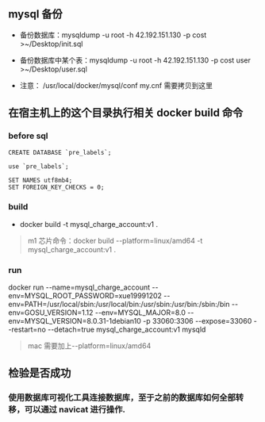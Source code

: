 ## mysql 备份

- 备份数据库：mysqldump -u root -h 42.192.151.130 -p cost >~/Desktop/init.sql
- 备份数据库中某个表：mysqldump -u root -h 42.192.151.130 -p cost user >~/Desktop/user.sql

- 注意： /usr/local/docker/mysql/conf my.cnf 需要拷贝到这里

## 在宿主机上的这个目录执行相关 docker build 命令

### before sql

```
CREATE DATABASE `pre_labels`;

use `pre_labels`;

SET NAMES utf8mb4;
SET FOREIGN_KEY_CHECKS = 0;

```

### build

- docker build -t mysql_charge_account:v1 .

> m1 芯片命令：docker build --platform=linux/amd64 -t mysql_charge_account:v1 .

### run

<!-- 自定义mysql_charge_account, 完美使用 -->

docker run --name=mysql_charge_account --env=MYSQL_ROOT_PASSWORD=xue19991202 --env=PATH=/usr/local/sbin:/usr/local/bin:/usr/sbin:/usr/bin:/sbin:/bin --env=GOSU_VERSION=1.12 --env=MYSQL_MAJOR=8.0 --env=MYSQL_VERSION=8.0.31-1debian10 -p 33060:3306 --expose=33060 --restart=no --detach=true mysql_charge_account:v1 mysqld

> mac 需要加上--platform=linux/amd64

## 检验是否成功

### 使用数据库可视化工具连接数据库，至于之前的数据库如何全部转移，可以通过 navicat 进行操作.
